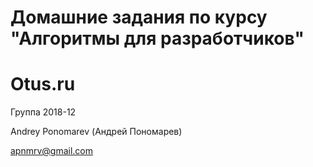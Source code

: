 # Домашние задания по курсу "Алгоритмы для разработчиков"
#                  Otus.ru

Группа 2018-12

Andrey Ponomarev (Андрей Пономарев)

apnmrv@gmail.com
